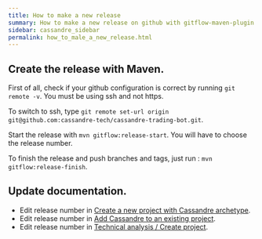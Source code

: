 ```yaml
---
title: How to make a new release
summary: How to make a new release on github with gitflow-maven-plugin
sidebar: cassandre_sidebar
permalink: how_to_male_a_new_release.html
---
```


## Create the release with Maven.

First of all, check if your github configuration is correct by running `git remote -v`. You must be using ssh and not https.

To switch to ssh, type `git remote set-url origin git@github.com:cassandre-tech/cassandre-trading-bot.git`.

Start the release with `mvn gitflow:release-start`. You will have to choose the release number.

To finish the release and push branches and tags, just run : `mvn gitflow:release-finish`.

## Update documentation.

  * Edit release number in [Create a new project with Cassandre archetype](create_and_run_create_with_archetype.html).
  * Edit release number in [Add Cassandre to an existing project](create_and_run_add_cassandre_to_an_existing_project.html).
  * Edit release number in [Technical analysis / Create project](technical_analysis_create_project.html).